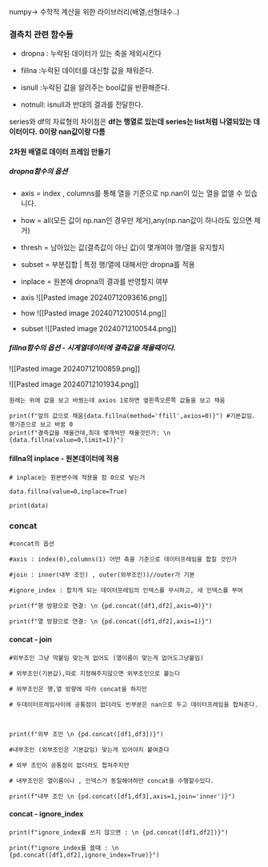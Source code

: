 numpy-> 수학적 계산을 위한 라이브러리(배열,선형대수..)
### 결측치 관련 함수들
- dropna : 누락된 데이터가 있는 축을 제외시킨다

- fillna :누락된 데이터를 대신할 값을 채워준다.

- isnull :누락된 값을 알려주는 bool값을 반환해준다.

- notnull: isnull과 반대의 결과를 전달한다.

series와 df의 자료형의 차이점은
**df는 행열로 있는데 series는 list처럼 나열되있는 데이터이다.**
**0이랑 nan값이랑 다름**


#### 2차원 배열로 데이터 프레임 만들기

##### dropna함수의 옵션
 - axis = index , columns를 통해 열을 기준으로 np.nan이 있는 열을 없앨 수 있습니다.
 - how = all(모든 값이 np.nan인 경우만 제거),any(np.nan값이 하나라도 있으면 제거)
 - thresh = 남아있는 값(결측값이 아닌 값)이 몇개여야 행/열을 유지할지
 - subset = 부분집합 |  특정 행/열에 대해서만 dropna를 적용
 - inplace = 원본에 dropna의 결과를 반영할지 여부


- axis
![[Pasted image 20240712093616.png]]
- how
![[Pasted image 20240712100514.png]]
- subset
![[Pasted image 20240712100544.png]]
##### fillna함수의 옵션 - 시계열데이터에 결측값을 채울때이다.
![[Pasted image 20240712100859.png]]

![[Pasted image 20240712101934.png]]
```
원래는 위에 값을 보고 바꿨는데 axios 1로하면 옆왼족오른쪽 값들을 보고 채움

print(f"앞의 값으로 채움{data.fillna(method='ffill',axios=0)}") #기본값임. 행기준으로 보고 바꿈 0
print(f"결측값을 채울건데,최대 몇개씩만 채울것인가: \n {data.fillna(value=0,limit=1)}")
```


#### fillna의  inplace - 원본데이터에 적용
```
# inplace는 원본변수에 적용을 함 0으로 넣는거

data.fillna(value=0,inplace=True)

print(data)
```

### concat 

```
#concat의 옵션

#axis : index(0),columns(1) 어떤 축을 기준으로 데이터프레임을 합칠 것인가

#join : inner(내부 조인) , outer(외부조인))//outer가 기본

#ignore_index : 합치게 되는 데이터프레임의 인덱스를 무시하고, 새 인덱스를 부여
```

```
print(f"행 방향으로 연결: \n {pd.concat([df1,df2],axis=0)}")
```
```
print(f"열 방향으로 연결: \n {pd.concat([df1,df2],axis=1)}")
```


#### concat - join

```
#외부조인 그냥 막붙임 맞는게 없어도 (열이름이 맞는게 없어도그냥붙임)

# 외부조인(기본값),따로 지정해주지않으면 외부조인으로 붙는다

# 외부조인은 행,열 방향에 따라 concat을 하지만

# 두데이터프레임사이에 공통점이 없더라도 빈부분은 nan으로 두고 데이터프레임을 합쳐준다.

  

print(f"외부 조인 \n {pd.concat([df1,df3])}")
```

```
#내부조인 (외부조인은 기본값임) 맞는게 있어야지 붙여준다

# 외부 조인이 공통점이 없더라도 합쳐주지만

# 내부조인은 열이름이나 , 인덱스가 동일해야하만 concat을 수행할수있다.

print(f"내부 조인 \n {pd.concat([df1,df3],axis=1,join='inner')}")
```




#### concat - ignore_index
```
print(f"ignore_index를 쓰지 않으면 : \n {pd.concat([df1,df2])}")
```

```
print(f"ignore_index를 쓸때 : \n {pd.concat([df1,df2],ignore_index=True)}")
```